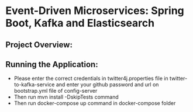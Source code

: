 # Event-Driven Microservices: Spring Boot, Kafka and Elasticsearch
## Project Overview:


## Running the Application:
- Please enter the correct credentials in twitter4j.properties file in twitter-to-kafka-service 
and enter your github password and url on bootstrap.yml file of config-server
- Then run mvn install -DskipTests command
- Then run docker-compose up command in docker-compose folder
